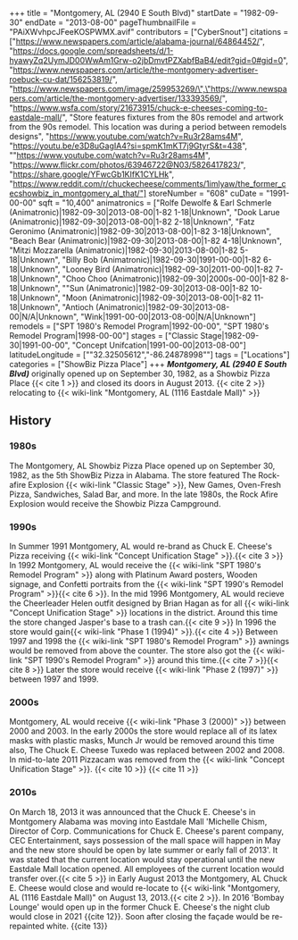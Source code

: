 +++
title = "Montgomery, AL (2940 E South Blvd)"
startDate = "1982-09-30"
endDate = "2013-08-00"
pageThumbnailFile = "PAiXWvhpcJFeeKOSPWMX.avif"
contributors = ["CyberSnout"]
citations = ["https://www.newspapers.com/article/alabama-journal/64864452/", "https://docs.google.com/spreadsheets/d/1-hyawyZq2UymJD00WwAm1Grw-o2jbDmvtPZXabfBaB4/edit?gid=0#gid=0", "https://www.newspapers.com/article/the-montgomery-advertiser-roebuck-cu-dat/156253819/", "https://www.newspapers.com/image/259953269/\",\"https://www.newspapers.com/article/the-montgomery-advertiser/133393569/", "https://www.wsfa.com/story/21673915/chuck-e-cheeses-coming-to-eastdale-mall/", "Store features fixtures from the 80s remodel and artwork from the 90s remodel. This location was during a period between remodels designs", "https://www.youtube.com/watch?v=Ru3r28ams4M", "https://youtu.be/e3D8uGagIA4?si=spmK1mKT7j9GtyrS&t=438", "\"https://www.youtube.com/watch?v=Ru3r28ams4M", "https://www.flickr.com/photos/63946722@N03/5826417823/", "https://share.google/YFwcGb1KIfK1CYLHk", "https://www.reddit.com/r/chuckecheese/comments/1imlyaw/the_former_cecshowbiz_in_montgomery_al_that/"]
storeNumber = "608"
cuDate = "1991-00-00"
sqft = "10,400"
animatronics = ["Rolfe Dewolfe & Earl Schmerle (Animatronic)|1982-09-30|2013-08-00|1-82 1-18|Unknown", "Dook Larue (Animatronic)|1982-09-30|2013-08-00|1-82 2-18|Unknown", "Fatz Geronimo (Animatronic)|1982-09-30|2013-08-00|1-82 3-18|Unknown", "Beach Bear (Animatronic)|1982-09-30|2013-08-00|1-82 4-18|Unknown", "Mitzi Mozzarella (Animatronic)|1982-09-30|2013-08-00|1-82 5-18|Unknown", "Billy Bob (Animatronic)|1982-09-30|1991-00-00|1-82 6-18|Unknown", "Looney Bird (Animatronic)|1982-09-30|2011-00-00|1-82 7-18|Unknown", "Choo Choo (Animatronic)|1982-09-30|2000s-00-00|1-82 8-18|Unknown", "\"Sun (Animatronic)|1982-09-30|2013-08-00|1-82 10-18|Unknown", "Moon (Animatronic)|1982-09-30|2013-08-00|1-82 11-18|Unknown", "Antioch (Animatronic)|1982-09-30|2013-08-00|N/A|Unknown", "Wink|1991-00-00|2013-08-00|N/A|Unknown"]
remodels = ["SPT 1980's Remodel Program|1992-00-00", "SPT 1980's Remodel Program|1998-00-00"]
stages = ["Classic Stage|1982-09-30|1991-00-00", "Concept Unifcation|1991-00-00|2013-08-00"]
latitudeLongitude = ["\"32.32505612\",\"-86.24878998\""]
tags = ["Locations"]
categories = ["ShowBiz Pizza Place"]
+++
***Montgomery, AL (2940 E South Blvd)*** originally opened up on September 30, 1982, as a Showbiz Pizza Place {{< cite 1 >}} and closed its doors in August 2013. {{< cite 2 >}} relocating to {{< wiki-link "Montgomery, AL (1116 Eastdale Mall)" >}}

## History
### 1980s
The Montgomery, AL Showbiz Pizza Place opened up on September 30, 1982, as the 5th ShowBiz Pizza in Alabama. The store featured The Rock-afire Explosion {{< wiki-link "Classic Stage" >}}, New Games, Oven-Fresh Pizza, Sandwiches, Salad Bar, and more. In the late 1980s, the Rock Afire Explosion would receive the Showbiz Pizza Campground.

### 1990s
In Summer 1991 Montgomery, AL would re-brand as Chuck E. Cheese's Pizza receiving {{< wiki-link "Concept Unification Stage" >}}.{{< cite 3 >}} In 1992 Montgomery, AL would receive the {{< wiki-link "SPT 1980's Remodel Program" >}} along with Platinum Award posters, Wooden signage, and Confetti portraits from the {{< wiki-link "SPT 1990's Remodel Program" >}}{{< cite 6 >}}. In the mid 1996 Montgomery, AL would recieve the Cheerleader Helen outfit designed by Brian Hagan as for all {{< wiki-link "Concept Unification Stage" >}} locations in the district. Around this time the store changed Jasper's base to a trash can.{{< cite 9 >}} In 1996 the store would gain{{< wiki-link "Phase 1 (1994)" >}}.{{< cite 4 >}} Between 1997 and 1998 the {{< wiki-link "SPT 1980's Remodel Program" >}} awnings would be removed from above the counter. The store also got the {{< wiki-link "SPT 1990's Remodel Program" >}} around this time.{{< cite 7 >}}{{< cite 8 >}} Later the store would receive {{< wiki-link "Phase 2 (1997)" >}} between 1997 and 1999.

### 2000s
Montgomery, AL would receive {{< wiki-link "Phase 3 (2000)" >}} between 2000 and 2003. In the early 2000s the store would replace all of its latex masks with plastic masks, Munch Jr would be removed around this time also, The Chuck E. Cheese Tuxedo was replaced between 2002 and 2008. In mid-to-late 2011 Pizzacam was removed from the  {{< wiki-link "Concept Unification Stage" >}}. {{< cite 10 >}} {{< cite 11 >}} 

### 2010s
On March 18, 2013 it was announced that the Chuck E. Cheese's in Montgomery Alabama was moving into Eastdale Mall 'Michelle Chism, Director of Corp. Communications for Chuck E. Cheese's parent company, CEC Entertainment, says possession of the mall space will happen in May and the new store should be open by late summer or early fall of 2013'. It was stated that the current location would stay operational until the new Eastdale Mall location opened. All employees of the current location would transfer over.{{< cite 5 >}} in Early August 2013 the Montgomery, AL Chuck E. Cheese would close and would re-locate to {{< wiki-link "Montgomery, AL (1116 Eastdale Mall)" on August 13, 2013.{{< cite 2 >}}. In 2016 'Bombay Lounge' would open up in the former Chuck E. Cheese's the night club would close in 2021 {{cite 12}}. Soon after closing the façade would be re-repainted white. {{cite 13}} 
